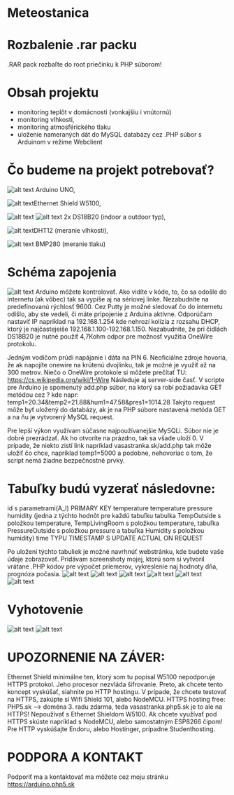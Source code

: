 # Meteostanica
# Rozbalenie .rar packu
.RAR pack rozbaľte do root priečinku k PHP súborom!
# Obsah projektu
* monitoring teplôt v domácnosti (vonkajšiu i vnútornú)
* monitoring vlhkosti, 
* monitoring atmosférického tlaku
* uloženie nameraných dát do MySQL databázy cez .PHP súbor s Arduinom v režime Webclient
# Čo budeme na projekt potrebovať?
![alt text](https://upload.wikimedia.org/wikipedia/commons/thumb/3/38/Arduino_Uno_-_R3.jpg/300px-Arduino_Uno_-_R3.jpg) Arduino UNO, 

![alt text](http://i.ebayimg.com/images/g/jWAAAOSwo0JWKdaF/s-l300.jpg)Ethernet Shield W5100, 

![alt text](https://images-na.ssl-images-amazon.com/images/I/31anMgqT9BL._SY300_.jpg)  ![alt text](https://images-na.ssl-images-amazon.com/images/I/41PtGDgGbzL._SY300_.jpg) 2x DS18B20 (indoor a outdoor typ), 

![alt text](http://i.ebayimg.com/images/g/hDkAAOSwintXSATy/s-l300.jpg)DHT12 (meranie vlhkosti), 

![alt text](http://i.ebayimg.com/images/g/rR8AAOSwu1VW4CQC/s-l300.jpg) BMP280 (meranie tlaku)
# Schéma zapojenia
![alt text](https://i.nahraj.to/f/1JUd.JPG)
Arduino môžete kontrolovať. Ako vidíte v kóde, to, čo sa odošle do internetu (ak vôbec) tak sa vypíše aj na sériovej linke. Nezabudnite na predefinovanú rýchlosť 9600. Cez Putty je možné sledovať čo do internetu odišlo, aby ste vedeli, či máte pripojenie z Arduina aktívne. Odporúčam nastaviť IP napríklad na 192.168.1.254 kde nehrozí kolízia z rozsahu DHCP, ktorý je najčastejeiše 192.168.1.100-192.168.1.150. Nezabudnite, že pri čidlách DS18B20 je nutné použiť 4,7Kohm odpor pre možnosť využitia OneWire protokolu. 

Jedným vodičom prúdi napájanie i dáta na PIN 6. Neoficiálne zdroje hovoria, že ak napojíte onewire na krútenú dvojlinku, tak je možné je využiť až na 300 metrov. Niečo o OneWire protokole si môžete prečítať TU: https://cs.wikipedia.org/wiki/1-Wire
Následuje aj server-side časť. V scripte pre Arduino je spomenutý add.php súbor, na ktorý sa robí požiadavka GET metódou cez ? kde napr: temp1=20.34&temp2=21.88&hum1=47.58&pres1=1014.28 Takýto request môže byť uložený do databázy, ak je na PHP súbore nastavená metóda GET a na ňu je vytvorený MySQL request. 

Pre lepší výkon využívam súčasne najpoužívanejšie MySQLi. Súbor nie je dobré prezrádzať. Ak ho otvoríte na prázdno, tak sa všade uloží 0. V prípade, že niekto zistí link napríklad vasastranka.sk/add.php tak môže uložiť čo chce, napríklad temp1=5000 a podobne, nehovoriac o tom, že script nemá žiadne bezpečnostné prvky.

# Tabuľky budú vyzerať následovne:
id s parametrami(A_I) PRIMARY KEY
temperature temperature pressure humidity (jedna z týchto hodnôt pre každú tabuľku tabulka TempOutside s položkou temperature, TempLivingRoom s položkou temperature, tabuľka PressureOutside s položkou pressure a tabuľka Humidity s položkou humidity)
time TYPU TIMESTAMP S UPDATE ACTUAL ON REQUEST

Po uložení týchto tabuliek je možné navrhnúť webstránku, kde budete vaše údaje zobrazovať. Pridávam screenshoty mojej, ktorú som si vytvoril vrátane .PHP kódov pre výpočet priemerov, vykreslenie naj hodnoty dňa, prognóza počasia.
![alt text](https://i.nahraj.to/f/1JUl.JPG)
![alt text](https://i.nahraj.to/f/1JUk.JPG)
![alt text](https://i.nahraj.to/f/1JUj.JPG)
![alt text](https://i.nahraj.to/f/1JUi.JPG)
![alt text](https://i.nahraj.to/f/1JUh.JPG)
![alt text](https://i.nahraj.to/f/1JUg.JPG)
# Vyhotovenie
![alt text](https://i.nahraj.to/f/1JUe.jpg)
![alt text](https://i.nahraj.to/f/1JUf.jpg)
# UPOZORNENIE NA ZÁVER: 
Ethernet Shield minimálne ten, ktorý som tu popísal W5100 nepodporuje HTTPS protokol. Jeho procesor nezvláda šifrovanie. Preto, ak chcete tento koncept vyskúšať, siahnite po HTTP hostingu. V prípade, že chcete testovať na HTTPS, zakúpte si Wifi Shield 101, alebo NodeMCU. 
HTTPS hosting free: PHP5.sk --> doména 3. radu zdarma, teda vasastranka.php5.sk je to ale na HTTPS! Nepoužívať s Ethernet Shieldom W5100. Ak chcete využívať pod HTTPS skúste napríklad s NodeMCU, alebo samostatným ESP8266 čipom!
Pre HTTP vyskúšajte Endoru, alebo Hostinger, prípadne Studenthosting.
# PODPORA A KONTAKT
Podporiť ma a kontaktovať ma môžete cez moju stránku https://arduino.php5.sk

